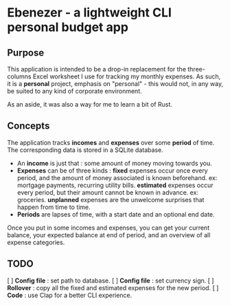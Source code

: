 # Ebenezer - a lightweight CLI personal budget app 

## Purpose

This application is intended to be a drop-in replacement for the three-columns Excel worksheet I use for tracking my monthly expenses. As such, it is a **personal** project, emphasis on "personal" - this would not, in any way, be suited to any kind of corporate environment.

As an aside, it was also a way for me to learn a bit of Rust.

## Concepts

The application tracks **incomes** and **expenses** over some **period** of time. The corresponding data is stored in a SQLite database.

* An **income** is just that : some amount of money moving towards you.
* **Expenses** can be of three kinds : 
    **fixed** expenses occur once every period, and the amount of money associated is known beforehand. ex: mortgage payments, recurring utility bills.
    **estimated** expenses occur every period, but their amount cannot be known in advance. ex: groceries.
    **unplanned** expenses are the unwelcome surprises that happen from time to time.
* **Periods** are lapses of time, with a start date and an optional end date.

Once you put in some incomes and expenses, you can get your current balance, your expected balance at end of period, and an overview of all expense categories.

## TODO

[ ] **Config file** : set path to database.
[ ] **Config file** : set currency sign.
[ ] **Rollover** : copy all the fixed and estimated expenses for the new period.
[ ] **Code** : use Clap for a better CLI experience. 